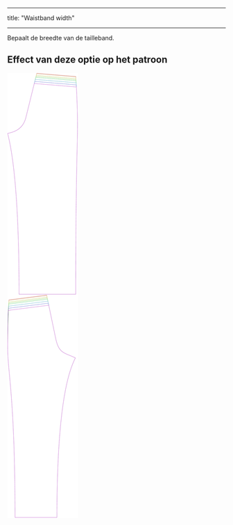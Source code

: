 - - -
title: "Waistband width"
- - -


Bepaalt de breedte van de tailleband.

## Effect van deze optie op het patroon

![Deze afbeelding toont het effect van deze optie door meerdere varianten die een andere waarde hebben voor deze optie te vervangen](titan_waistbandwidth_sample.svg "Effect of this option on the pattern")

